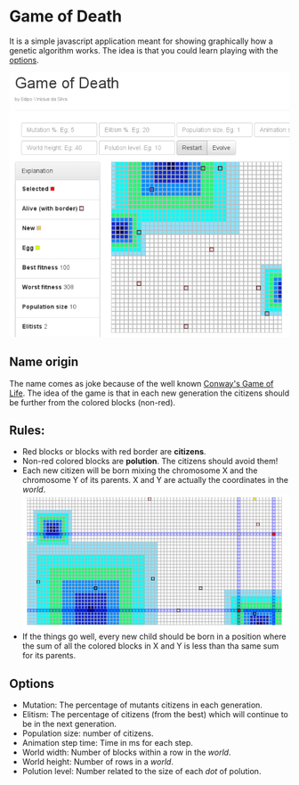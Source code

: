 # Game of Death

It is a simple javascript application meant for showing graphically how a genetic algorithm works. The idea is that you could learn playing with the [options](#options). 

![overview](/assets/img/overview.png)

## Name origin
The name comes as joke because of the well known [Conway's Game of Life](https://en.wikipedia.org/wiki/Conway's_Game_of_Life).
The idea of the game is that in each new generation the citizens should be further from the colored blocks (non-red).

## Rules:
- Red blocks or blocks with red border are **citizens**.
- Non-red colored blocks are **polution**. The citizens should avoid them!
- Each new citizen will be born mixing the chromosome X and the chromosome Y of its parents. X and Y are actually the coordinates in the *world*.
![example](/assets/img/example.png)
- If the things go well, every new child should be born in a position where the sum of all the colored blocks in X and Y is less than tha same sum for its parents.

## Options
- Mutation: The percentage of mutants citizens in each generation.
- Elitism: The percentage of citizens (from the best) which will continue to be in the next generation.
- Population size: number of citizens.
- Animation step time: Time in ms for each step.
- World width: Number of blocks within a row in the *world*.
- World height: Number of rows in a *world*.
- Polution level: Number related to the size of each *dot* of polution.